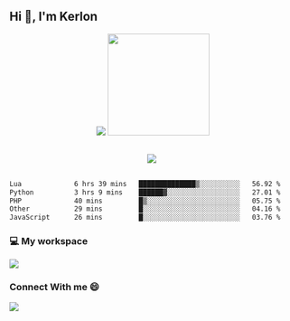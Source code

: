 ## Hi 👋, I'm Kerlon
<div align="center">
 <img scr="">
 <img src= "https://github-readme-stats.vercel.app/api?username=kerlonfernandes&show_icons=true&theme=radical"/>
  <img height="180em" src="https://github-readme-stats.vercel.app/api/top-langs/?username=kerlonfernandes&layout=compact&langs_count=8&theme=radical"/>
</div>


<p align="center" style="margin: 30px;">

 <img src="https://skillicons.dev/icons?i=html,css,bootstrap,js,nodejs,jquery,python,flask,php,mysql,lua,sqlite,firebase">

</p>
<!--START_SECTION:waka-->

```txt
Lua             6 hrs 39 mins   ██████████████▒░░░░░░░░░░   56.92 %
Python          3 hrs 9 mins    ██████▓░░░░░░░░░░░░░░░░░░   27.01 %
PHP             40 mins         █▒░░░░░░░░░░░░░░░░░░░░░░░   05.75 %
Other           29 mins         █░░░░░░░░░░░░░░░░░░░░░░░░   04.16 %
JavaScript      26 mins         █░░░░░░░░░░░░░░░░░░░░░░░░   03.76 %
```

<!--END_SECTION:waka-->


<p align="center">
 <h3>💻 My workspace</h3>
    <img src="https://skillicons.dev/icons?i=ubuntu" />
</p>

<p align="center">
 <h3>Connect With me 😄</h3> 
    <a href="https://www.linkedin.com/in/kerlon-fernandes"><img src="https://skillicons.dev/icons?i=linkedin" />
  </a>
</p>



